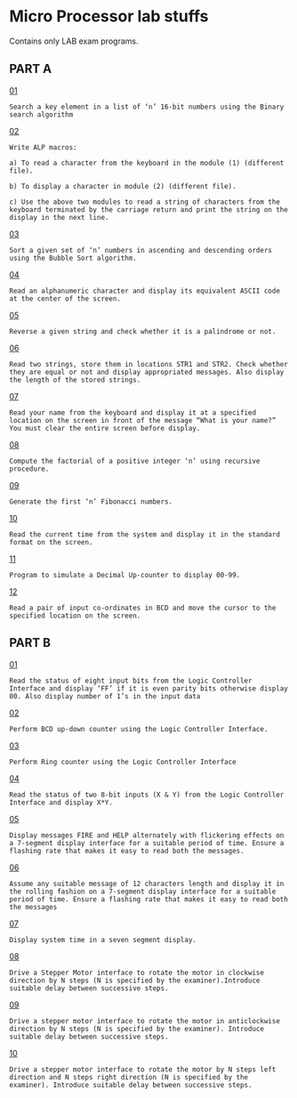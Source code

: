 # Micro Processor lab stuffs
Contains only LAB exam programs.


## PART A


[01](https://github.com/DroidFreak32/mp_lab/blob/mse2/mse/p01.asm)
	
	Search a key element in a list of ‘n’ 16-bit numbers using the Binary search algorithm

[02](https://github.com/DroidFreak32/mp_lab/blob/mse2/mse/p02.asm)
	
	Write ALP macros: 

	a) To read a character from the keyboard in the module (1) (different file).

	b) To display a character in module (2) (different file).
	
	c) Use the above two modules to read a string of characters from the keyboard terminated by the carriage return and print the string on the display in the next line.

[03](https://github.com/DroidFreak32/mp_lab/blob/mse2/mse/p03.asm)
	
	Sort a given set of ‘n’ numbers in ascending and descending orders using the Bubble Sort algorithm.

[04](https://github.com/DroidFreak32/mp_lab/blob/mse2/mse/p04.asm)
	
	Read an alphanumeric character and display its equivalent ASCII code at the center of the screen.

[05](https://github.com/DroidFreak32/mp_lab/blob/mse2/mse/p05.asm)
	
	Reverse a given string and check whether it is a palindrome or not.

[06](https://github.com/DroidFreak32/mp_lab/blob/mse2/mse/p06.asm)
	
	Read two strings, store them in locations STR1 and STR2. Check whether they are equal or not and display appropriated messages. Also display the length of the stored strings.

[07](https://github.com/DroidFreak32/mp_lab/blob/mse2/mse/p07.asm)
	
	Read your name from the keyboard and display it at a specified location on the screen in front of the message “What is your name?” You must clear the entire screen before display.

[08](https://github.com/DroidFreak32/mp_lab/blob/mse2/mse/p08.asm)
	
	Compute the factorial of a positive integer ‘n’ using recursive procedure.

[09](https://github.com/DroidFreak32/mp_lab/blob/mse2/mse/p09.asm)
	
	Generate the first ‘n’ Fibonacci numbers.

[10](https://github.com/DroidFreak32/mp_lab/blob/mse2/mse/p10.asm)
	
	Read the current time from the system and display it in the standard format on the screen.

[11](https://github.com/DroidFreak32/mp_lab/blob/mse2/mse/p11.asm)
	
	Program to simulate a Decimal Up-counter to display 00-99.

[12](https://github.com/DroidFreak32/mp_lab/blob/mse2/mse/p12.asm)
	
	Read a pair of input co-ordinates in BCD and move the cursor to the specified location on the screen.


## PART B

[01](https://github.com/DroidFreak32/mp_lab/blob/mse2/mse/p13.asm)
	
	Read the status of eight input bits from the Logic Controller Interface and display ‘FF’ if it is even parity bits otherwise display 00. Also display number of 1’s in the input data

[02](https://github.com/DroidFreak32/mp_lab/blob/mse2/mse/p14.asm)
	
	Perform BCD up-down counter using the Logic Controller Interface.

[03](https://github.com/DroidFreak32/mp_lab/blob/mse2/mse/p15.asm)
	
	Perform Ring counter using the Logic Controller Interface

[04](https://github.com/DroidFreak32/mp_lab/blob/mse2/mse/p16.asm)
	
	Read the status of two 8-bit inputs (X & Y) from the Logic Controller Interface and display X*Y.

[05](https://github.com/DroidFreak32/mp_lab/blob/mse2/mse/p17.asm)
	
	Display messages FIRE and HELP alternately with flickering effects on a 7-segment display interface for a suitable period of time. Ensure a flashing rate that makes it easy to read both the messages.


[06](https://github.com/DroidFreak32/mp_lab/blob/mse2/mse/p18.asm)
	
	Assume any suitable message of 12 characters length and display it in the rolling fashion on a 7-segment display interface for a suitable period of time. Ensure a flashing rate that makes it easy to read both the messages

[07](https://github.com/DroidFreak32/mp_lab/blob/mse2/mse/p19.asm)
	
	Display system time in a seven segment display.

[08](https://github.com/DroidFreak32/mp_lab/blob/mse2/mse/p20.asm)
	
	Drive a Stepper Motor interface to rotate the motor in clockwise direction by N steps (N is specified by the examiner).Introduce suitable delay between successive steps.

[09](https://github.com/DroidFreak32/mp_lab/blob/mse2/mse/p21.asm)
	
	Drive a stepper motor interface to rotate the motor in anticlockwise direction by N steps (N is specified by the examiner). Introduce suitable delay between successive steps.

[10](https://github.com/DroidFreak32/mp_lab/blob/mse2/mse/p22.asm)
	
	Drive a stepper motor interface to rotate the motor by N steps left direction and N steps right direction (N is specified by the examiner). Introduce suitable delay between successive steps.